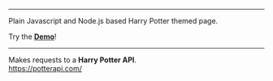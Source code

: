 ***
Plain Javascript and Node.js based Harry Potter themed page. 

Try the **[Demo](https://hp-fanpage.herokuapp.com/)**!

***

Makes requests to a **Harry Potter API**.\
https://potterapi.com/


